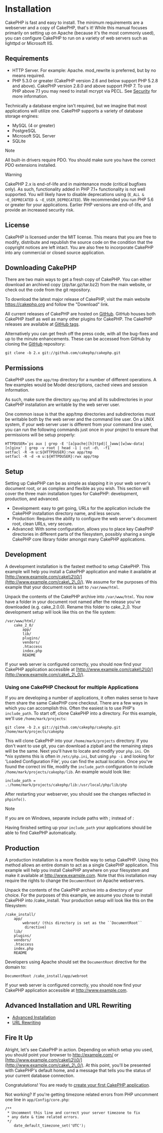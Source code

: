 # Installation

CakePHP is fast and easy to install. The minimum requirements are a webserver
and a copy of CakePHP, that's it! While this manual focuses primarily on setting
up on Apache (because it's the most commonly used), you can configure CakePHP to
run on a variety of web servers such as lighttpd or Microsoft IIS.

## Requirements

- HTTP Server. For example: Apache. mod_rewrite is preferred, but by no means
  required.
- PHP 5.3.0 or greater (CakePHP version 2.6 and below support PHP 5.2.8 and
  above). CakePHP version 2.8.0 and above support PHP 7. To use PHP above 7.1
  you may need to install mcrypt via PECL. See
  [Security](core-utility-libraries/security.md) for more information.

Technically a database engine isn't required, but we imagine that most
applications will utilize one. CakePHP supports a variety of database storage
engines:

- MySQL (4 or greater)
- PostgreSQL
- Microsoft SQL Server
- SQLite

> [!NOTE]
> All built-in drivers require PDO. You should make sure you have the correct
> PDO extensions installed.

> [!WARNING]
> CakePHP 2.x is end-of-life and in maintenance mode (critical bugfixes only).
> As such, functionality added in PHP 7.1+ functionality is not well
> supported. You will likely have to disable deprecations using (`E_ALL & ~E_DEPRECATED & ~E_USER_DEPRECATED`). We recommended you run PHP 5.6 or greater
> for your applications. Earlier PHP versions are end-of-life, and
> provide an increased security risk.

## License

CakePHP is licensed under the MIT license. This means that you are free to
modify, distribute and republish the source code on the condition that the
copyright notices are left intact. You are also free to incorporate CakePHP
into any commercial or closed source application.

## Downloading CakePHP

There are two main ways to get a fresh copy of CakePHP. You can either download
an archived copy (zip/tar.gz/tar.bz2) from the main website, or check out the
code from the git repository.

To download the latest major release of CakePHP, visit the main website
<https://cakephp.org> and follow the "Download" link.

All current releases of CakePHP are hosted on
[GitHub](https://github.com/cakephp/cakephp). GitHub houses both CakePHP itself
as well as many other plugins for CakePHP. The CakePHP releases are available at
[GitHub tags](https://github.com/cakephp/cakephp/tags).

Alternatively you can get fresh off the press code, with all the bug-fixes and
up to the minute enhancements. These can be accessed from GitHub by cloning the
[GitHub]() repository:

    git clone -b 2.x git://github.com/cakephp/cakephp.git

## Permissions

CakePHP uses the `app/tmp` directory for a number of different operations. A
few examples would be Model descriptions, cached views and session information.

As such, make sure the directory `app/tmp` and all its subdirectories in your
CakePHP installation are writable by the web server user.

One common issue is that the app/tmp directories and subdirectories must be
writable both by the web server and the command line user. On a UNIX system, if
your web server user is different from your command line user, you can run the
following commands just once in your project to ensure that permissions will be
setup properly:

    HTTPDUSER=`ps aux | grep -E '[a]pache|[h]ttpd|[_]www|[w]ww-data|[n]ginx' | grep -v root | head -1 | cut -d\  -f1`
    setfacl -R -m u:${HTTPDUSER}:rwx app/tmp
    setfacl -R -d -m u:${HTTPDUSER}:rwx app/tmp

## Setup

Setting up CakePHP can be as simple as slapping it in your web server's document
root, or as complex and flexible as you wish. This section will cover the three
main installation types for CakePHP: development, production, and advanced.

- Development: easy to get going, URLs for the application include the CakePHP
  installation directory name, and less secure.
- Production: Requires the ability to configure the web server's document root,
  clean URLs, very secure.
- Advanced: With some configuration, allows you to place key CakePHP
  directories in different parts of the filesystem, possibly sharing a single
  CakePHP core library folder amongst many CakePHP applications.

## Development

A development installation is the fastest method to setup CakePHP. This example
will help you install a CakePHP application and make it available at
[http://www.example.com/cake\\2\\0/](http://www.example.com/cake\_2\_0/). We assume for the purposes of this example
that your document root is set to `/var/www/html`.

Unpack the contents of the CakePHP archive into `/var/www/html`. You now have
a folder in your document root named after the release you've downloaded (e.g.
cake_2.0.0). Rename this folder to cake_2_0. Your development setup will look
like this on the file system:

    /var/www/html/
        cake_2_0/
            app/
            lib/
            plugins/
            vendors/
            .htaccess
            index.php
            README

If your web server is configured correctly, you should now find your CakePHP
application accessible at [http://www.example.com/cake\\2\\0/](http://www.example.com/cake\_2\_0/).

### Using one CakePHP Checkout for multiple Applications

If you are developing a number of applications, it often makes sense to have
them share the same CakePHP core checkout. There are a few ways in which you can
accomplish this. Often the easiest is to use PHP's `include_path`. To start
off, clone CakePHP into a directory. For this example, we'll use
`/home/mark/projects`:

    git clone -b 2.x git://github.com/cakephp/cakephp.git /home/mark/projects/cakephp

This will clone CakePHP into your `/home/mark/projects` directory. If you
don't want to use git, you can download a zipball and the remaining steps will
be the same. Next you'll have to locate and modify your `php.ini`. On \*nix
systems this is often in `/etc/php.ini`, but using `php -i` and looking for
'Loaded Configuration File', you can find the actual location. Once you've found
the correct ini file, modify the `include_path` configuration to include
`/home/mark/projects/cakephp/lib`. An example would look like:

    include_path = .:/home/mark/projects/cakephp/lib:/usr/local/php/lib/php

After restarting your webserver, you should see the changes reflected in
`phpinfo()`.

> [!NOTE]
> If you are on Windows, separate include paths with ; instead of :

Having finished setting up your `include_path` your applications should be
able to find CakePHP automatically.

## Production

A production installation is a more flexible way to setup CakePHP. Using this
method allows an entire domain to act as a single CakePHP application. This
example will help you install CakePHP anywhere on your filesystem and make it
available at <http://www.example.com>. Note that this installation may require the
rights to change the `DocumentRoot` on Apache webservers.

Unpack the contents of the CakePHP archive into a directory of your choice. For
the purposes of this example, we assume you chose to install CakePHP into
/cake_install. Your production setup will look like this on the filesystem:

    /cake_install/
        app/
            webroot/ (this directory is set as the ``DocumentRoot``
             directive)
        lib/
        plugins/
        vendors/
        .htaccess
        index.php
        README

Developers using Apache should set the `DocumentRoot` directive for the domain
to:

    DocumentRoot /cake_install/app/webroot

If your web server is configured correctly, you should now find your CakePHP
application accessible at <http://www.example.com>.

## Advanced Installation and URL Rewriting

- [Advanced Installation](installation/advanced-installation.md)
- [URL Rewriting](installation/url-rewriting.md)

## Fire It Up

Alright, let's see CakePHP in action. Depending on which setup you used, you
should point your browser to <http://example.com/> or
[http://www.example.com/cake\\2\\0/](http://www.example.com/cake\_2\_0/). At this point, you'll be presented with
CakePHP's default home, and a message that tells you the status of your current
database connection.

Congratulations! You are ready to [create your first CakePHP application](getting-started.md).

Not working? If you're getting timezone related errors from PHP uncomment one
line in `app/Config/core.php`:

    /**
     * Uncomment this line and correct your server timezone to fix
     * any date & time related errors.
     */
        date_default_timezone_set('UTC');
